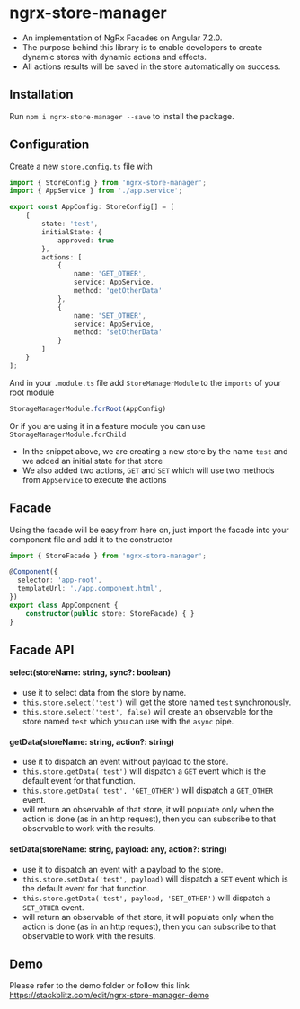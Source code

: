 # ngrx-store-manager

* An implementation of NgRx Facades on Angular 7.2.0.
* The purpose behind this library is to enable developers to create dynamic stores with dynamic actions and effects.
* All actions results will be saved in the store automatically on success.

## Installation

Run `npm i ngrx-store-manager --save` to install the package.

## Configuration

Create a new `store.config.ts` file with 
```Typescript
import { StoreConfig } from 'ngrx-store-manager';
import { AppService } from './app.service';

export const AppConfig: StoreConfig[] = [
    {
        state: 'test',
        initialState: {
            approved: true
        },
        actions: [
            {
                name: 'GET_OTHER',
                service: AppService,
                method: 'getOtherData'
            },
            {
                name: 'SET_OTHER',
                service: AppService,
                method: 'setOtherData'
            }
        ]
    }
];
```

And in your `.module.ts` file add `StoreManagerModule` to the `imports` of your root module
```Typescript
StorageManagerModule.forRoot(AppConfig)
```
Or if you are using it in a feature module you can use `StorageManagerModule.forChild`
* In the snippet above, we are creating a new store by the name `test` and we added an initial state for that store
* We also added two actions, `GET` and `SET` which will use two methods from `AppService` to execute the actions

## Facade

Using the facade will be easy from here on, just import the facade into your component file and add it to the constructor
```Typescript
import { StoreFacade } from 'ngrx-store-manager';

@Component({
  selector: 'app-root',
  templateUrl: './app.component.html',
})
export class AppComponent {
    constructor(public store: StoreFacade) { }
}
```

## Facade API

#### select(storeName: string, sync?: boolean)
- use it to select data from the store by name.
- `this.store.select('test')` will get the store named `test` synchronously.
- `this.store.select('test', false)` will create an observable for the store named `test` which you can use with the `async` pipe.
#### getData(storeName: string, action?: string)
- use it to dispatch an event without payload to the store.
- `this.store.getData('test')` will dispatch a `GET` event which is the default event for that function.
- `this.store.getData('test', 'GET_OTHER')` will dispatch a `GET_OTHER` event.
- will return an observable of that store, it will populate only when the action is done (as in an http request), then you can subscribe to that observable to work with the results.
#### setData(storeName: string, payload: any, action?: string)
- use it to dispatch an event with a payload to the store.
- `this.store.setData('test', payload)` will dispatch a `SET` event which is the default event for that function.
- `this.store.getData('test', payload, 'SET_OTHER')` will dispatch a `SET_OTHER` event.
- will return an observable of that store, it will populate only when the action is done (as in an http request), then you can subscribe to that observable to work with the results.


## Demo
Please refer to the demo folder or follow this link https://stackblitz.com/edit/ngrx-store-manager-demo


